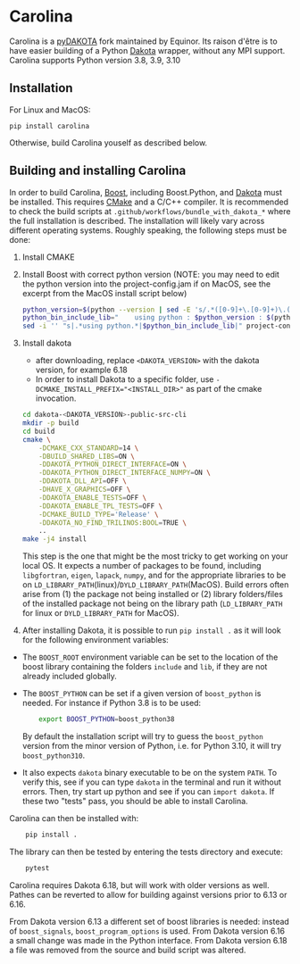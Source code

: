 # Carolina

Carolina is a [pyDAKOTA](https://github.com/wisdem/pyDAKOTA) fork maintained by Equinor.  Its raison d'être is to have easier building of a Python [Dakota](https://dakota.sandia.gov/) wrapper, without any MPI support. Carolina supports Python version 3.8, 3.9, 3.10

## Installation
For Linux and MacOS: 

```pip install carolina```

Otherwise, build Carolina youself as described below.

## Building and installing Carolina
In order to build Carolina, [Boost](https://www.boost.org/), including Boost.Python, and [Dakota](https://dakota.sandia.gov/) must be installed. This requires [CMake](https://cmake.org/) and a C/C++ compiler. It is recommended to check the build scripts at `.github/workflows/bundle_with_dakota_*` where the full installation is described. The installation will likely vary across different operating systems. Roughly speaking, the following steps must be done:

1. Install CMAKE
2. Install Boost with correct python version (NOTE: you may need to edit the python version into the project-config.jam if on MacOS, see the excerpt from the MacOS install script below)

    ```bash
    python_version=$(python --version | sed -E 's/.*([0-9]+\.[0-9]+)\.([0-9]+).*/\1/')
    python_bin_include_lib="    using python : $python_version : $(python -c "from sysconfig import get_paths as gp; g=gp(); print(f\"$(which python) : {g['include']} : {g['stdlib']} ;\")")"
    sed -i '' "s|.*using python.*|$python_bin_include_lib|" project-config.jam
    ```
3. Install dakota
    * after downloading, replace `<DAKOTA_VERSION>` with the dakota version, for example 6.18 
    * In order to install Dakota to a specific folder, use `-DCMAKE_INSTALL_PREFIX="<INSTALL_DIR>"` as part of the cmake invocation.
    ```bash
    cd dakota-<DAKOTA_VERSION>-public-src-cli
    mkdir -p build
    cd build
    cmake \
        -DCMAKE_CXX_STANDARD=14 \
        -DBUILD_SHARED_LIBS=ON \
        -DDAKOTA_PYTHON_DIRECT_INTERFACE=ON \
        -DDAKOTA_PYTHON_DIRECT_INTERFACE_NUMPY=ON \
        -DDAKOTA_DLL_API=OFF \
        -DHAVE_X_GRAPHICS=OFF \
        -DDAKOTA_ENABLE_TESTS=OFF \
        -DDAKOTA_ENABLE_TPL_TESTS=OFF \
        -DCMAKE_BUILD_TYPE='Release' \
        -DDAKOTA_NO_FIND_TRILINOS:BOOL=TRUE \
        ..
    make -j4 install
    ```
    This step is the one that might be the most tricky to get working on your local OS. It expects a number of packages to be found, including `libgfortran`, `eigen`, `lapack`, `numpy`, and for the appropriate libraries to be on `LD_LIBRARY_PATH`(linux)/`DYLD_LIBRARY_PATH`(MacOS). Build errors often arise from (1) the package not being installed or (2) library folders/files of the installed package not being on the library path (`LD_LIBRARY_PATH` for linux  or `DYLD_LIBRARY_PATH` for MacOS).

4. After installing Dakota, it is possible to run `pip install .` as it will look for the following environment variables: 
* The `BOOST_ROOT` environment variable can be set to the location of the boost library containing the folders `include` and `lib`, if they are not already included globally.
* The `BOOST_PYTHON` can be set if a given version of `boost_python` is needed. For instance if Python 3.8 is to be used:

    ```bash
        export BOOST_PYTHON=boost_python38
    ```
    By default the installation script will try to guess the `boost_python` version from the minor version of Python, i.e. for Python 3.10, it will try `boost_python310`.

* It also expects `dakota` binary executable to be on the system `PATH`. To verify this, see if you can type `dakota` in the terminal and run it without errors. Then, try start up python and see if you can `import dakota`. If these two "tests" pass, you should be able to install Carolina.

Carolina can then be installed with:

```bash
    pip install .
```

The library can then be tested by entering the tests directory and execute:

```bash
    pytest
```

Carolina requires Dakota 6.18, but will work with older versions as well.
Pathes can be reverted to allow for building against versions prior to 6.13 or 6.16.

From Dakota version 6.13 a different set of boost libraries is needed: instead of `boost_signals`, `boost_program_options` is used.
From Dakota version 6.16 a small change was made in the Python interface.
From Dakota version 6.18 a file was removed from the source and build script was altered.
